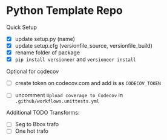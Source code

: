 # Python Template Repo
Quick Setup
- [x] update setup.py (name)
- [x] update setup.cfg (versionfile_source, versionfile_build)
- [x] rename folder of package
- [x] `pip install versioneer` and `versioneer install`

Optional for codecov
- [ ] create token on codecov.com and add is as `CODECOV_TOKEN`
- [ ] uncomment `Upload coverage to Codecov` in `.github/workflows.unittests.yml`


Additional TODO Transforms:
- [ ] Seg to Bbox trafo
- [ ] One hot trafo
